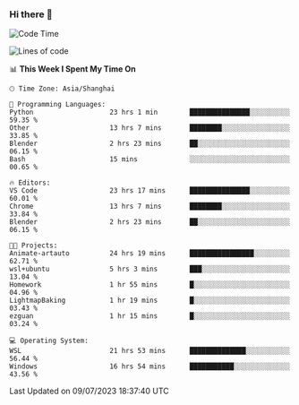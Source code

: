 ### Hi there 👋

<!--
**GwenKaplan/GwenKaplan** is a ✨ _special_ ✨ repository because its `README.md` (this file) appears on your GitHub profile.

Here are some ideas to get you started:

- 🔭 I’m currently working on ...
- 🌱 I’m currently learning ...
- 👯 I’m looking to collaborate on ...
- 🤔 I’m looking for help with ...
- 💬 Ask me about ...
- 📫 How to reach me: ...
- 😄 Pronouns: ...
- ⚡ Fun fact: ...
-->

<!--START_SECTION:waka-->
![Code Time](http://img.shields.io/badge/Code%20Time-154%20hrs%2050%20mins-blue)

![Lines of code](https://img.shields.io/badge/From%20Hello%20World%20I%27ve%20Written-2.3%20thousand%20lines%20of%20code-blue)

📊 **This Week I Spent My Time On** 

```text
🕑︎ Time Zone: Asia/Shanghai

💬 Programming Languages: 
Python                   23 hrs 1 min        ███████████████░░░░░░░░░░   59.35 % 
Other                    13 hrs 7 mins       ████████░░░░░░░░░░░░░░░░░   33.85 % 
Blender                  2 hrs 23 mins       ██░░░░░░░░░░░░░░░░░░░░░░░   06.15 % 
Bash                     15 mins             ░░░░░░░░░░░░░░░░░░░░░░░░░   00.65 % 

🔥 Editors: 
VS Code                  23 hrs 17 mins      ███████████████░░░░░░░░░░   60.01 % 
Chrome                   13 hrs 7 mins       ████████░░░░░░░░░░░░░░░░░   33.84 % 
Blender                  2 hrs 23 mins       ██░░░░░░░░░░░░░░░░░░░░░░░   06.15 % 

🐱‍💻 Projects: 
Animate-artauto          24 hrs 19 mins      ████████████████░░░░░░░░░   62.71 % 
wsl+ubuntu               5 hrs 3 mins        ███░░░░░░░░░░░░░░░░░░░░░░   13.04 % 
Homework                 1 hr 55 mins        █░░░░░░░░░░░░░░░░░░░░░░░░   04.96 % 
LightmapBaking           1 hr 19 mins        █░░░░░░░░░░░░░░░░░░░░░░░░   03.43 % 
ezguan                   1 hr 15 mins        █░░░░░░░░░░░░░░░░░░░░░░░░   03.24 % 

💻 Operating System: 
WSL                      21 hrs 53 mins      ██████████████░░░░░░░░░░░   56.44 % 
Windows                  16 hrs 54 mins      ███████████░░░░░░░░░░░░░░   43.56 % 
```


 Last Updated on 09/07/2023 18:37:40 UTC
<!--END_SECTION:waka-->
